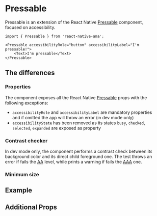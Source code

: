 # Pressable

Pressable is an extension of the React Native [Pressable](https://reactnative.dev/docs/pressable) component, focused on accessibility.

```tsx
import { Pressable } from 'react-native-ama';

<Pressable accessibilityRole="button" accessibilityLabel="I'm pressable!">
    <Text>I'm pressable</Text>
</Pressable>
```

## The differences

### Properties

The component exposes all the React Native [Pressable](https://reactnative.dev/docs/pressable) props with the following exceptions:

- `accessibilityRole` and `accessibilityLabel` are mandatory properties and if omitted the app will throw an error (in dev mode only)
- `accessibilityState` has been removed as its states `busy`, `checked`, `selected`, `expanded` are exposed as property

### Contrast checker

In dev mode only, the component performs a contrast check between its background color and its direct child foreground one.
The test throws an error if fails the [AA](https://www.w3.org/TR/WCAG21/#contrast-minimum) level, while prints a warning if fails the [AAA](https://www.w3.org/TR/WCAG21/#contrast-enhanced) one.

### Minimum size



## Example

## Additional Props
